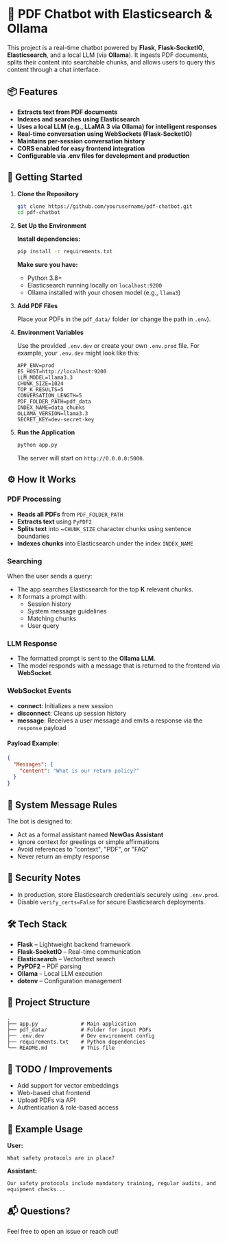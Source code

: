 # 🧠 PDF Chatbot with Elasticsearch & Ollama

This project is a real-time chatbot powered by **Flask**, **Flask-SocketIO**, **Elasticsearch**, and a local LLM (via **Ollama**). It ingests PDF documents, splits their content into searchable chunks, and allows users to query this content through a chat interface.

## 📦 Features

- **Extracts text from PDF documents**
- **Indexes and searches using Elasticsearch**
- **Uses a local LLM (e.g., LLaMA 3 via Ollama) for intelligent responses**
- **Real-time conversation using WebSockets (Flask-SocketIO)**
- **Maintains per-session conversation history**
- **CORS enabled for easy frontend integration**
- **Configurable via .env files for development and production**

## 🚀 Getting Started

1. **Clone the Repository**
   ```bash
   git clone https://github.com/yourusername/pdf-chatbot.git
   cd pdf-chatbot
   ```

2. **Set Up the Environment**

   **Install dependencies:**
   ```bash
   pip install -r requirements.txt
   ```
   
   **Make sure you have:**
   - Python 3.8+
   - Elasticsearch running locally on `localhost:9200`
   - Ollama installed with your chosen model (e.g., `llama3`)

3. **Add PDF Files**

   Place your PDFs in the `pdf_data/` folder (or change the path in `.env`).

4. **Environment Variables**

   Use the provided `.env.dev` or create your own `.env.prod` file. For example, your `.env.dev` might look like this:
   ```env
   APP_ENV=prod
   ES_HOST=http://localhost:9200
   LLM_MODEL=llama3.3
   CHUNK_SIZE=1024
   TOP_K_RESULTS=5
   CONVERSATION_LENGTH=5
   PDF_FOLDER_PATH=pdf_data
   INDEX_NAME=data_chunks
   OLLAMA_VERSION=llama3.3
   SECRET_KEY=dev-secret-key
   ```

5. **Run the Application**
   ```bash
   python app.py
   ```
   The server will start on `http://0.0.0.0:5000`.

## ⚙️ How It Works

### PDF Processing
- **Reads all PDFs** from `PDF_FOLDER_PATH`
- **Extracts text** using `PyPDF2`
- **Splits text** into ~`CHUNK_SIZE` character chunks using sentence boundaries
- **Indexes chunks** into Elasticsearch under the index `INDEX_NAME`

### Searching
When the user sends a query:
- The app searches Elasticsearch for the top **K** relevant chunks.
- It formats a prompt with:
  - Session history
  - System message guidelines
  - Matching chunks
  - User query

### LLM Response
- The formatted prompt is sent to the **Ollama LLM**.
- The model responds with a message that is returned to the frontend via **WebSocket**.

### WebSocket Events
- **connect**: Initializes a new session
- **disconnect**: Cleans up session history
- **message**: Receives a user message and emits a response via the `response` payload

#### Payload Example:
```json
{
  "Messages": {
    "content": "What is our return policy?"
  }
}
```

## 🧠 System Message Rules

The bot is designed to:
- Act as a formal assistant named **NewGas Assistant**
- Ignore context for greetings or simple affirmations
- Avoid references to "context", "PDF", or "FAQ"
- Never return an empty response

## 🔐 Security Notes

- In production, store Elasticsearch credentials securely using `.env.prod`.
- Disable `verify_certs=False` for secure Elasticsearch deployments.

## 🛠️ Tech Stack

- **Flask** – Lightweight backend framework
- **Flask-SocketIO** – Real-time communication
- **Elasticsearch** – Vector/text search
- **PyPDF2** – PDF parsing
- **Ollama** – Local LLM execution
- **dotenv** – Configuration management

## 📁 Project Structure

```plaintext
.
├── app.py              # Main application
├── pdf_data/           # Folder for input PDFs
├── .env.dev            # Dev environment config
├── requirements.txt    # Python dependencies
└── README.md           # This file
```

## 📌 TODO / Improvements

- Add support for vector embeddings
- Web-based chat frontend
- Upload PDFs via API
- Authentication & role-based access

## 🧪 Example Usage

**User:**
```
What safety protocols are in place?
```

**Assistant:**
```
Our safety protocols include mandatory training, regular audits, and equipment checks...
```

## 📬 Questions?

Feel free to open an issue or reach out!
```
